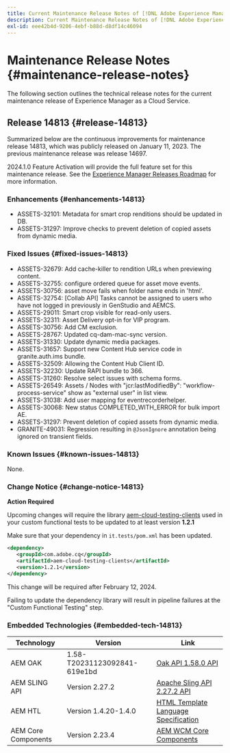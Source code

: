 ```yaml
---
title: Current Maintenance Release Notes of [!DNL Adobe Experience Manager] as a Cloud Service.
description: Current Maintenance Release Notes of [!DNL Adobe Experience Manager] as a Cloud Service.
exl-id: eee42b4d-9206-4ebf-b88d-d8df14c46094
---
```

# Maintenance Release Notes {#maintenance-release-notes}

The following section outlines the technical release notes for the current maintenance release of Experience Manager as a Cloud Service.

## Release 14813 {#release-14813}

Summarized below are the continuous improvements for maintenance release 14813, which was publicly released on January 11, 2023. The previous maintenance release was release 14697.

2024.1.0 Feature Activation will provide the full feature set for this maintenance release. See the [Experience Manager Releases Roadmap](https://experienceleague.adobe.com/docs/experience-manager-release-information/aem-release-updates/update-releases-roadmap.html) for more information.

### Enhancements {#enhancements-14813}

* ASSETS-32101: Metadata for smart crop renditions should be updated in DB.
* ASSETS-31297: Improve checks to prevent deletion of copied assets from dynamic media.

### Fixed Issues {#fixed-issues-14813}

* ASSETS-32679: Add cache-killer to rendition URLs when previewing content.
* ASSETS-32755: configure ordered queue for asset move events.
* ASSETS-30756: asset move fails when folder name ends in 'html'.
* ASSETS-32754: [Collab API] Tasks cannot be assigned to users who have not logged in previously in GenStudio and AEMCS.
* ASSETS-29011: Smart crop visible for read-only users.
* ASSETS-32311: Asset Delivery opt-in for VIP program.
* ASSETS-30756: Add CM exclusion.
* ASSETS-28767: Updated cq-dam-mac-sync version.
* ASSETS-31330:  Update dynamic media packages.
* ASSETS-31657: Support new Content Hub service code in granite.auth.ims bundle.
* ASSETS-32509: Allowing the Content Hub Client ID.
* ASSETS-32230: Update RAPI bundle to 366.
* ASSETS-31260: Resolve select issues with schema forms.
* ASSETS-26549: Assets / Nodes with "jcr:lastModifiedBy": "workflow-process-service" show as "external user" in list view.
* ASSETS-31038: Add user mapping for eventrecorderhelper.
* ASSETS-30068: New status COMPLETED_WITH_ERROR for bulk import AE.
* ASSETS-31297: Prevent deletion of copied assets from dynamic media.
* GRANITE-49031: Regression resulting in `@JsonIgnore` annotation being ignored on transient fields.

### Known Issues {#known-issues-14813}

None.

### Change Notice {#change-notice-14813}

**Action Required**

Upcoming changes will require the library [aem-cloud-testing-clients](https://github.com/adobe/aem-testing-clients) used in your custom functional tests to be updated to at least version **1.2.1**

Make sure that your dependency in `it.tests/pom.xml` has been updated.

```xml
<dependency>
   <groupId>com.adobe.cq</groupId>
   <artifactId>aem-cloud-testing-clients</artifactId>
   <version>1.2.1</version>
</dependency>
```

This change will be required after February 12, 2024.

Failing to update the dependency library will result in pipeline failures at the "Custom Functional Testing" step.

### Embedded Technologies {#embedded-tech-14813}

|Technology|Version|Link|
|---|---|---|
|AEM OAK |1.58-T20231123092841-619e1bd|[Oak API 1.58.0 API](https://www.javadoc.io/doc/org.apache.jackrabbit/oak-api/1.58.0/index.html)| 
|AEM SLING API |Version 2.27.2 |[Apache Sling API 2.27.2 API](https://www.javadoc.io/doc/org.apache.sling/org.apache.sling.api/latest/index.html)|
|AEM HTL|Version 1.4.20-1.4.0 |[HTML Template Language Specification](https://github.com/adobe/htl-spec)|
|AEM Core Components|Version 2.23.4|[AEM WCM Core Components](https://github.com/adobe/aem-core-wcm-components)|
